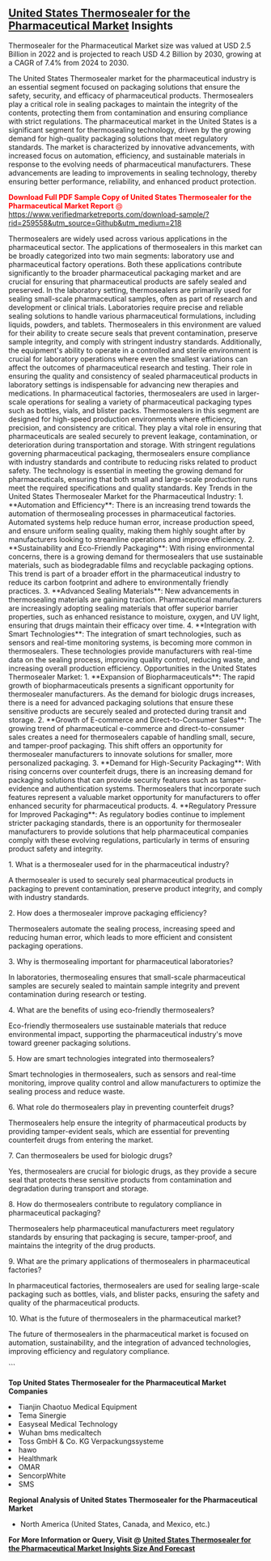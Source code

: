 <h2><a href="https://www.verifiedmarketreports.com/download-sample/?rid=259558&amp;utm_source=Github&amp;utm_medium=218" target="_blank">United States Thermosealer for the Pharmaceutical Market</a> Insights</h2><p>Thermosealer for the Pharmaceutical Market size was valued at USD 2.5 Billion in 2022 and is projected to reach USD 4.2 Billion by 2030, growing at a CAGR of 7.4% from 2024 to 2030.</p><p> <p>The United States Thermosealer market for the pharmaceutical industry is an essential segment focused on packaging solutions that ensure the safety, security, and efficacy of pharmaceutical products. Thermosealers play a critical role in sealing packages to maintain the integrity of the contents, protecting them from contamination and ensuring compliance with strict regulations. The pharmaceutical market in the United States is a significant segment for thermosealing technology, driven by the growing demand for high-quality packaging solutions that meet regulatory standards. The market is characterized by innovative advancements, with increased focus on automation, efficiency, and sustainable materials in response to the evolving needs of pharmaceutical manufacturers. These advancements are leading to improvements in sealing technology, thereby ensuring better performance, reliability, and enhanced product protection. <p><span class=""><span style="color: #ff0000;"><strong>Download Full PDF Sample Copy of United States Thermosealer for the Pharmaceutical Market Report</strong> @ </span><a href="https://www.verifiedmarketreports.com/download-sample/?rid=259558&amp;utm_source=Github&amp;utm_medium=218" target="_blank">https://www.verifiedmarketreports.com/download-sample/?rid=259558&amp;utm_source=Github&amp;utm_medium=218</a></span></p> Thermosealers are widely used across various applications in the pharmaceutical sector. The applications of thermosealers in this market can be broadly categorized into two main segments: laboratory use and pharmaceutical factory operations. Both these applications contribute significantly to the broader pharmaceutical packaging market and are crucial for ensuring that pharmaceutical products are safely sealed and preserved. In the laboratory setting, thermosealers are primarily used for sealing small-scale pharmaceutical samples, often as part of research and development or clinical trials. Laboratories require precise and reliable sealing solutions to handle various pharmaceutical formulations, including liquids, powders, and tablets. Thermosealers in this environment are valued for their ability to create secure seals that prevent contamination, preserve sample integrity, and comply with stringent industry standards. Additionally, the equipment's ability to operate in a controlled and sterile environment is crucial for laboratory operations where even the smallest variations can affect the outcomes of pharmaceutical research and testing. Their role in ensuring the quality and consistency of sealed pharmaceutical products in laboratory settings is indispensable for advancing new therapies and medications. In pharmaceutical factories, thermosealers are used in larger-scale operations for sealing a variety of pharmaceutical packaging types such as bottles, vials, and blister packs. Thermosealers in this segment are designed for high-speed production environments where efficiency, precision, and consistency are critical. They play a vital role in ensuring that pharmaceuticals are sealed securely to prevent leakage, contamination, or deterioration during transportation and storage. With stringent regulations governing pharmaceutical packaging, thermosealers ensure compliance with industry standards and contribute to reducing risks related to product safety. The technology is essential in meeting the growing demand for pharmaceuticals, ensuring that both small and large-scale production runs meet the required specifications and quality standards. Key Trends in the United States Thermosealer Market for the Pharmaceutical Industry: 1. **Automation and Efficiency**: There is an increasing trend towards the automation of thermosealing processes in pharmaceutical factories. Automated systems help reduce human error, increase production speed, and ensure uniform sealing quality, making them highly sought after by manufacturers looking to streamline operations and improve efficiency. 2. **Sustainability and Eco-Friendly Packaging**: With rising environmental concerns, there is a growing demand for thermosealers that use sustainable materials, such as biodegradable films and recyclable packaging options. This trend is part of a broader effort in the pharmaceutical industry to reduce its carbon footprint and adhere to environmentally friendly practices. 3. **Advanced Sealing Materials**: New advancements in thermosealing materials are gaining traction. Pharmaceutical manufacturers are increasingly adopting sealing materials that offer superior barrier properties, such as enhanced resistance to moisture, oxygen, and UV light, ensuring that drugs maintain their efficacy over time. 4. **Integration with Smart Technologies**: The integration of smart technologies, such as sensors and real-time monitoring systems, is becoming more common in thermosealers. These technologies provide manufacturers with real-time data on the sealing process, improving quality control, reducing waste, and increasing overall production efficiency. Opportunities in the United States Thermosealer Market: 1. **Expansion of Biopharmaceuticals**: The rapid growth of biopharmaceuticals presents a significant opportunity for thermosealer manufacturers. As the demand for biologic drugs increases, there is a need for advanced packaging solutions that ensure these sensitive products are securely sealed and protected during transit and storage. 2. **Growth of E-commerce and Direct-to-Consumer Sales**: The growing trend of pharmaceutical e-commerce and direct-to-consumer sales creates a need for thermosealers capable of handling small, secure, and tamper-proof packaging. This shift offers an opportunity for thermosealer manufacturers to innovate solutions for smaller, more personalized packaging. 3. **Demand for High-Security Packaging**: With rising concerns over counterfeit drugs, there is an increasing demand for packaging solutions that can provide security features such as tamper-evidence and authentication systems. Thermosealers that incorporate such features represent a valuable market opportunity for manufacturers to offer enhanced security for pharmaceutical products. 4. **Regulatory Pressure for Improved Packaging**: As regulatory bodies continue to implement stricter packaging standards, there is an opportunity for thermosealer manufacturers to provide solutions that help pharmaceutical companies comply with these evolving regulations, particularly in terms of ensuring product safety and integrity. <p>1. What is a thermosealer used for in the pharmaceutical industry?</p> <p>A thermosealer is used to securely seal pharmaceutical products in packaging to prevent contamination, preserve product integrity, and comply with industry standards.</p> <p>2. How does a thermosealer improve packaging efficiency?</p> <p>Thermosealers automate the sealing process, increasing speed and reducing human error, which leads to more efficient and consistent packaging operations.</p> <p>3. Why is thermosealing important for pharmaceutical laboratories?</p> <p>In laboratories, thermosealing ensures that small-scale pharmaceutical samples are securely sealed to maintain sample integrity and prevent contamination during research or testing.</p> <p>4. What are the benefits of using eco-friendly thermosealers?</p> <p>Eco-friendly thermosealers use sustainable materials that reduce environmental impact, supporting the pharmaceutical industry's move toward greener packaging solutions.</p> <p>5. How are smart technologies integrated into thermosealers?</p> <p>Smart technologies in thermosealers, such as sensors and real-time monitoring, improve quality control and allow manufacturers to optimize the sealing process and reduce waste.</p> <p>6. What role do thermosealers play in preventing counterfeit drugs?</p> <p>Thermosealers help ensure the integrity of pharmaceutical products by providing tamper-evident seals, which are essential for preventing counterfeit drugs from entering the market.</p> <p>7. Can thermosealers be used for biologic drugs?</p> <p>Yes, thermosealers are crucial for biologic drugs, as they provide a secure seal that protects these sensitive products from contamination and degradation during transport and storage.</p> <p>8. How do thermosealers contribute to regulatory compliance in pharmaceutical packaging?</p> <p>Thermosealers help pharmaceutical manufacturers meet regulatory standards by ensuring that packaging is secure, tamper-proof, and maintains the integrity of the drug products.</p> <p>9. What are the primary applications of thermosealers in pharmaceutical factories?</p> <p>In pharmaceutical factories, thermosealers are used for sealing large-scale packaging such as bottles, vials, and blister packs, ensuring the safety and quality of the pharmaceutical products.</p> <p>10. What is the future of thermosealers in the pharmaceutical market?</p> <p>The future of thermosealers in the pharmaceutical market is focused on automation, sustainability, and the integration of advanced technologies, improving efficiency and regulatory compliance.</p> ```</p><p><strong>Top United States Thermosealer for the Pharmaceutical Market Companies</strong></p><div data-test-id=""><p><li>Tianjin Chaotuo Medical Equipment</li><li> Tema Sinergie</li><li> Easyseal Medical Technology</li><li> Wuhan bms medicaltech</li><li> Toss GmbH & Co. KG Verpackungssysteme</li><li> hawo</li><li> Healthmark</li><li> OMAR</li><li> SencorpWhite</li><li> SMS</li></p><div><strong>Regional Analysis of&nbsp;United States Thermosealer for the Pharmaceutical Market</strong></div><ul><li dir="ltr"><p dir="ltr">North America&nbsp;(United States, Canada, and Mexico, etc.)</p></li></ul><p><strong>For More Information or Query, Visit @&nbsp;</strong><strong><a href="https://www.verifiedmarketreports.com/product/thermosealer-for-the-pharmaceutical-market/?utm_source=Github&amp;utm_medium=218" target="_blank">United States Thermosealer for the Pharmaceutical Market Insights Size And Forecast</a></strong></p></div>
